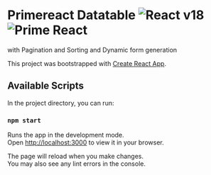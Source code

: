 # Primereact Datatable  ![React v18](https://img.shields.io/badge/react-v18-blue) ![Prime React](https://img.shields.io/badge/primereact-v9.2.1-blue)

with Pagination and Sorting and Dynamic form generation

This project was bootstrapped with [Create React App](https://github.com/facebook/create-react-app).

## Available Scripts

In the project directory, you can run:

### `npm start`

Runs the app in the development mode.\
Open [http://localhost:3000](http://localhost:3000) to view it in your browser.

The page will reload when you make changes.\
You may also see any lint errors in the console.

